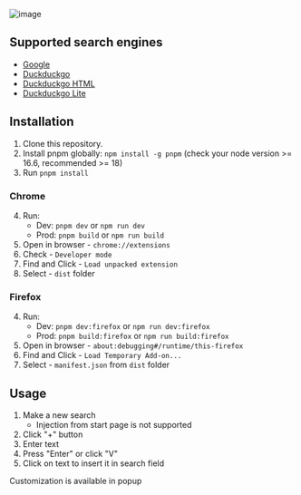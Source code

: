 ![image](https://github.com/cartaplassa/dorkerbox/assets/99555654/cf17a321-b00f-4a92-a330-2d5a1fcdc329)

## Supported search engines

- [Google](https://www.google.com/)
- [Duckduckgo](https://duckduckgo.com/)
- [Duckduckgo HTML](https://html.duckduckgo.com/html/)
- [Duckduckgo Lite](https://lite.duckduckgo.com/lite/)

## Installation

1. Clone this repository.
2. Install pnpm globally: `npm install -g pnpm` (check your node version >= 16.6, recommended >= 18)
3. Run `pnpm install`

### Chrome

4. Run:
    - Dev: `pnpm dev` or `npm run dev`
    - Prod: `pnpm build` or `npm run build`
5. Open in browser - `chrome://extensions`
6. Check - `Developer mode`
7. Find and Click - `Load unpacked extension`
8. Select - `dist` folder

### Firefox

4. Run:
    - Dev: `pnpm dev:firefox` or `npm run dev:firefox`
    - Prod: `pnpm build:firefox` or `npm run build:firefox`
5. Open in browser - `about:debugging#/runtime/this-firefox`
6. Find and Click - `Load Temporary Add-on...`
7. Select - `manifest.json` from `dist` folder

## Usage

1. Make a new search 
	- Injection from start page is not supported
2. Click "+" button
3. Enter text
4. Press "Enter" or click "V"
5. Click on text to insert it in search field

Customization is available in popup


